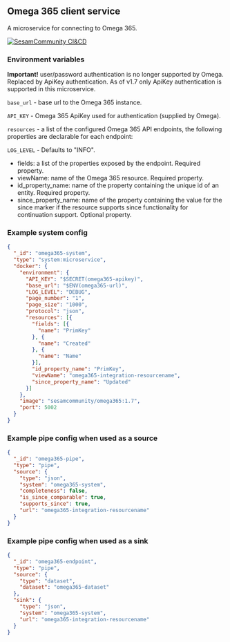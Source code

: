 ## Omega 365 client service

A microservice for connecting to Omega 365.

[![SesamCommunity CI&CD](https://github.com/sesam-community/omega365/actions/workflows/sesam-community-ci-cd.yml/badge.svg)](https://github.com/sesam-community/omega365/actions/workflows/sesam-community-ci-cd.yml)

### Environment variables

**Important!** user/password authentication is no longer supported by Omega. Replaced by ApiKey authentication.
As of v1.7 only ApiKey authentication is supported in this microservice.

`base_url` - base url to the Omega 365 instance.

`API_KEY` - Omega 365 ApiKey used for authentication (supplied by Omega).

`resources` - a list of the configured Omega 365 API endpoints, the following properties are declarable for each endpoint:

`LOG_LEVEL` - Defaults to "INFO".

* fields: a list of the properties exposed by the endpoint. Required property.
* viewName: name of the Omega 365 resource. Required property.
* id_property_name: name of the property containing the unique id of an entity. Required property.
* since_property_name: name of the property containing the value for the since marker if the resource supports since functionality for continuation support. Optional property.

### Example system config

```json
{
  "_id": "omega365-system",
  "type": "system:microservice",
  "docker": {
    "environment": {
      "API_KEY": "$SECRET(omega365-apikey)",
      "base_url": "$ENV(omega365-url)",
      "LOG_LEVEL": "DEBUG",
      "page_number": "1",
      "page_size": "1000",
      "protocol": "json",
      "resources": [{
        "fields": [{
          "name": "PrimKey"
        }, {
          "name": "Created"
        }, {
          "name": "Name"
        }],
        "id_property_name": "PrimKey",
        "viewName": "omega365-integration-resourcename",
        "since_property_name": "Updated"
      }]
    },
    "image": "sesamcommunity/omega365:1.7",
    "port": 5002
  }
}
```

### Example pipe config when used as a source

```json
{
  "_id": "omega365-pipe",
  "type": "pipe",
  "source": {
    "type": "json",
    "system": "omega365-system",
    "completeness": false,
    "is_since_comparable": true,
    "supports_since": true,
    "url": "omega365-integration-resourcename"
  }
}
```

### Example pipe config when used as a sink

```json
{
  "_id": "omega365-endpoint",
  "type": "pipe",
  "source": {
    "type": "dataset",
    "dataset": "omega365-dataset"
  },
  "sink": {
    "type": "json",
    "system": "omega365-system",
    "url": "omega365-integration-resourcename"
  }
}

```